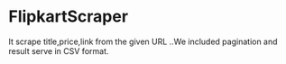# FlipkartScraper
It scrape title,price,link from the given URL ..We included pagination and result serve in CSV format.
